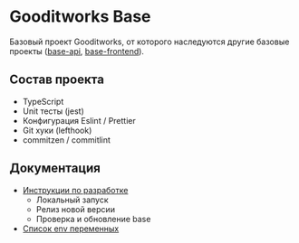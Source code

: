 # Gooditworks Base

Базовый проект Gooditworks, от которого наследуются другие базовые проекты ([base-api](https://github.com/gooditcollective/base-api), [base-frontend](https://github.com/gooditcollective/base-frontend)).

## Состав проекта

- TypeScript
- Unit тесты (jest)
- Конфигурация Eslint / Prettier
- Git хуки (lefthook)
- commitzen / commitlint

## Документация

- [Инструкции по разработке](docs/guides.md)
  - Локальный запуск
  - Релиз новой версии
  - Проверка и обновление base
- [Список env переменных](docs/env.md)
